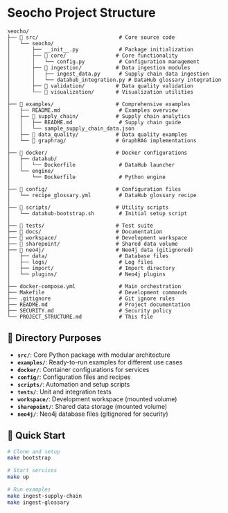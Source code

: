 # Seocho Project Structure

```
seocho/
├── 📁 src/                          # Core source code
│   └── seocho/
│       ├── __init__.py             # Package initialization
│       ├── 📁 core/                # Core functionality
│       │   └── config.py           # Configuration management
│       ├── 📁 ingestion/           # Data ingestion modules
│       │   ├── ingest_data.py      # Supply chain data ingestion
│       │   └── datahub_integration.py # DataHub glossary integration
│       ├── 📁 validation/          # Data quality validation
│       └── 📁 visualization/       # Visualization utilities
│
├── 📁 examples/                    # Comprehensive examples
│   ├── README.md                   # Examples overview
│   ├── 📁 supply_chain/            # Supply chain analytics
│   │   ├── README.md               # Supply chain guide
│   │   └── sample_supply_chain_data.json
│   ├── 📁 data_quality/            # Data quality examples
│   └── 📁 graphrag/                # GraphRAG implementations
│
├── 📁 docker/                      # Docker configurations
│   ├── datahub/
│   │   └── Dockerfile              # DataHub launcher
│   └── engine/
│       └── Dockerfile              # Python engine
│
├── 📁 config/                      # Configuration files
│   └── recipe_glossary.yml         # DataHub glossary recipe
│
├── 📁 scripts/                     # Utility scripts
│   └── datahub-bootstrap.sh        # Initial setup script
│
├── 📁 tests/                       # Test suite
├── 📁 docs/                        # Documentation
├── 📁 workspace/                   # Development workspace
├── 📁 sharepoint/                  # Shared data volume
├── 📁 neo4j/                       # Neo4j data (gitignored)
│   ├── data/                       # Database files
│   ├── logs/                       # Log files
│   ├── import/                     # Import directory
│   └── plugins/                    # Neo4j plugins
│
├── docker-compose.yml              # Main orchestration
├── Makefile                        # Development commands
├── .gitignore                      # Git ignore rules
├── README.md                       # Project documentation
├── SECURITY.md                     # Security policy
└── PROJECT_STRUCTURE.md            # This file
```

## 📁 Directory Purposes

- **`src/`**: Core Python package with modular architecture
- **`examples/`**: Ready-to-run examples for different use cases
- **`docker/`**: Container configurations for services
- **`config/`**: Configuration files and recipes
- **`scripts/`**: Automation and setup scripts
- **`tests/`**: Unit and integration tests
- **`workspace/`**: Development workspace (mounted volume)
- **`sharepoint/`**: Shared data storage (mounted volume)
- **`neo4j/`**: Neo4j database files (gitignored for security)

## 🚀 Quick Start

```bash
# Clone and setup
make bootstrap

# Start services
make up

# Run examples
make ingest-supply-chain
make ingest-glossary
```
